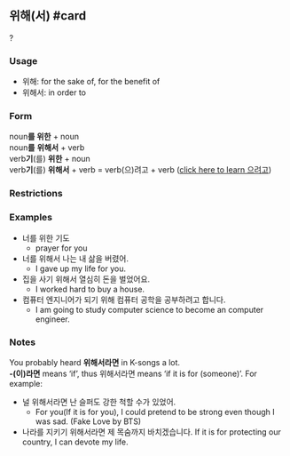 ## 위해(서) #card
?
### Usage
- 위해: for the sake of, for the benefit of
- 위해서: in order to

### Form
noun**를 위한** + noun  
noun**를** **위해서** + verb  
verb**기**(를) ****위한**** + noun  
verb**기**(를) **위해서** + verb = verb(으)려고 + verb ([click here to learn 으려고](https://funkorean4u.wordpress.com/2014/07/16/grammar-%ec%9c%bc%eb%9f%ac-%ec%9c%bc%eb%a0%a4%ea%b3%a0-verb-connectives/))
### Restrictions
### Examples
- 너를 위한 기도 
	- prayer for you  
- 너를 위해서 나는 내 삶을 버렸어. 
	- I gave up my life for you.  
- 집을 사기 위해서 열심히 돈을 벌었어요. 
	- I worked hard to buy a house.  
- 컴퓨터 엔지니어가 되기 위해 컴퓨터 공학을 공부하려고 합니다.
	- I am going to study computer science to become an computer engineer.
### Notes
You probably heard **위해서라면** in K-songs a lot.  
**-(이)라면** means ‘if’, thus 위해서라면 means ‘if it is for (someone)’. 
For example:
- 널 위해서라면 난 슬퍼도 강한 척할 수가 있었어. 
	- For you(If it is for you), I could pretend to be strong even though I was sad. (Fake Love by BTS)  
- 나라를 지키기 위해서라면 제 목숨까지 바치겠습니다. If it is for protecting our country, I can devote my life.
